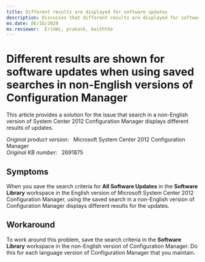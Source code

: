 ```yaml
---
title: Different results are displayed for software updates
description: Discusses that different results are displayed for software updates when you use saved searches in non-English versions of Configuration Manager. Provides a workaround.
ms.date: 06/16/2020
ms.reviewer:  ErinWi, prakask, keiththo
---
```

# Different results are shown for software updates when using saved searches in non-English versions of Configuration Manager

This article provides a solution for the issue that search in a non-English version of System Center 2012 Configuration Manager displays different results of updates.

_Original product version:_ &nbsp; Microsoft System Center 2012 Configuration Manager  
_Original KB number:_ &nbsp; 2691875

## Symptoms

When you save the search criteria for **All Software Updates** in the **Software Library** workspace in the English version of Microsoft System Center 2012 Configuration Manager, using the saved search in a non-English version of Configuration Manager displays different results for the updates.

## Workaround

To work around this problem, save the search criteria in the **Software Library** workspace in the non-English version of Configuration Manager. Do this for each language version of Configuration Manager that you maintain.
